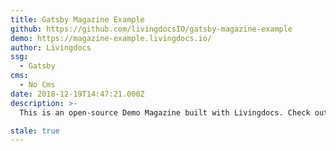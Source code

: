 ```yaml
---
title: Gatsby Magazine Example
github: https://github.com/livingdocsIO/gatsby-magazine-example
demo: https://magazine-example.livingdocs.io/
author: Livingdocs
ssg:
  - Gatsby
cms:
  - No Cms
date: 2018-12-19T14:47:21.000Z
description: >-
  This is an open-source Demo Magazine built with Livingdocs. Check out the code and make it yours!

stale: true
---
```


